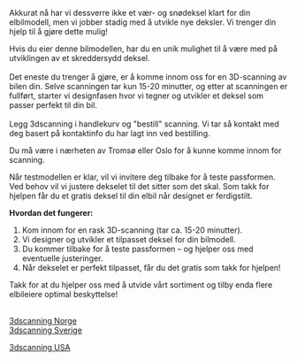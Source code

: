 <!-- Edit this file to change the product description -->

<p>Akkurat nå har vi dessverre ikke et vær- og snødeksel klart for din elbilmodell, men vi jobber stadig med å utvikle nye deksler. Vi trenger din hjelp til å gjøre dette mulig!</p>
<p>Hvis du eier denne bilmodellen, har du en unik mulighet til å være med på utviklingen av et skreddersydd deksel.<br><br>Det eneste du trenger å gjøre, er å komme innom oss for en 3D-scanning av bilen din. Selve scanningen tar kun 15-20 minutter, og etter at scanningen er fullført, starter vi designfasen hvor vi tegner og utvikler et deksel som passer perfekt til din bil.<br><br>Legg 3dscanning i handlekurv og "bestill" scanning. Vi tar så kontakt med deg basert på kontaktinfo du har lagt inn ved bestilling. </p>
<p>Du må være i nærheten av Tromsø eller Oslo for å kunne komme innom for scanning.</p>
<p>Når testmodellen er klar, vil vi invitere deg tilbake for å teste passformen. Ved behov vil vi justere dekselet til det sitter som det skal. Som takk for hjelpen får du et gratis deksel til din elbil når designet er ferdigstilt.</p>
<p><strong>Hvordan det fungerer:</strong></p>
<ol>
<li>Kom innom for en rask 3D-scanning (tar ca. 15-20 minutter).</li>
<li>Vi designer og utvikler et tilpasset deksel for din bilmodell.</li>
<li>Du kommer tilbake for å teste passformen – og hjelper oss med eventuelle justeringer.</li>
<li>Når dekselet er perfekt tilpasset, får du det gratis som takk for hjelpen!</li>
</ol>
<p>Takk for at du hjelper oss med å utvide vårt sortiment og tilby enda flere elbileiere optimal beskyttelse!</p>
<p><span><br><a rel="noopener noreferrer" title="https://www.protonord.no/products/3dscanning-av-bilmodell-vi-ikke-har?_pos=1&amp;amp;_psq=3dscan&amp;amp;_ss=e&amp;amp;_v=1.0" href="https://www.protonord.no/products/3dscanning-av-bilmodell-vi-ikke-har?_pos=1&amp;amp;_psq=3dscan&amp;amp;_ss=e&amp;amp;_v=1.0" target="_blank">3dscanning Norge</a><br><a rel="noopener noreferrer" title="https://3dkatten.se/en-no/products/3d-skanning-av-bilmodeller-vi-inte-har-finspang" href="https://3dkatten.se/en-no/products/3d-skanning-av-bilmodeller-vi-inte-har-finspang" target="_blank">3dscanning Sverige</a></span></p>
<p><a rel="noopener noreferrer" title="https://www.yurikaccessories.com/en-fi/products/ev-charging-port-weather-cover-for-your-car-free-product-when-we-3d-scan-your-carlimited-availability" href="https://www.yurikaccessories.com/en-fi/products/ev-charging-port-weather-cover-for-your-car-free-product-when-we-3d-scan-your-carlimited-availability" target="_blank"><span>3dscanning USA</span></a></p>